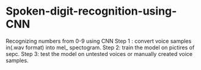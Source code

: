 # Spoken-digit-recognition-using-CNN
Recognizing numbers from 0-9 using CNN 
Step 1 : convert voice samples in(.wav format) into mel_ spectogram.
Step 2: train the model on pictires of sepc.
Step 3: test the model on untested voices or manually created voice samples.
